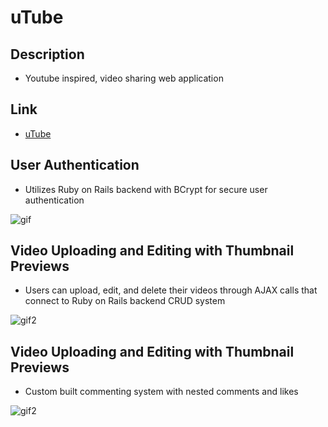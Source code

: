 # uTube

## Description

- Youtube inspired, video sharing web application

## Link

* [uTube](http://utube-fsp.herokuapp.com)

## User Authentication

* Utilizes Ruby on Rails backend with BCrypt for secure user authentication 

![gif](https://media.giphy.com/media/SXZcPE6DtUoVUk2nSW/giphy.gif)

## Video Uploading and Editing with Thumbnail Previews

* Users can upload, edit, and delete their videos through AJAX calls that connect to Ruby on Rails backend CRUD system

![gif2](https://media.giphy.com/media/ckNvLtPycgwblzZOTD/giphy.gif)

## Video Uploading and Editing with Thumbnail Previews

* Custom built commenting system with nested comments and likes

![gif2](https://media.giphy.com/media/J4TrRMrUKB4A5PDsH7/giphy.gif)
